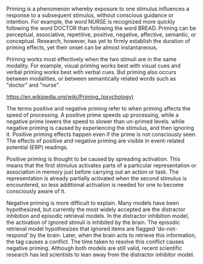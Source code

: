Priming is a phenomenon whereby exposure to one stimulus influences a response
to a subsequent stimulus, without conscious guidance or intention. For
example, the word NURSE is recognized more quickly following the word DOCTOR
than following the word BREAD. Priming can be perceptual, associative,
repetitive, positive, negative, affective, semantic, or conceptual. Research,
however, has yet to firmly establish the duration of priming effects, yet
their onset can be almost instantaneous.

Priming works most effectively when the two stimuli are in the same modality.
For example, visual priming works best with visual cues and verbal priming
works best with verbal cues. But priming also occurs between modalities, or
between semantically related words such as "doctor" and "nurse".

https://en.wikipedia.org/wiki/Priming_(psychology)

The terms positive and negative priming refer to
when priming affects the speed of processing. A positive prime speeds up
processing, while a negative prime lowers the speed to slower than un-primed
levels.
while negative priming is caused by experiencing the stimulus, and then
ignoring it. Positive priming effects happen even if the prime is not
consciously seen. The effects of positive and negative priming are visible
in event-related potential (ERP) readings.

Positive priming is thought to be caused by spreading activation. This
means that the first stimulus activates parts of a particular representation or
association in memory just before carrying out an action or task. The
representation is already partially activated when the second stimulus is
encountered, so less additional activation is needed for one to become
consciously aware of it.

Negative priming is more difficult to explain. Many models have been
hypothesized, but currently the most widely accepted are the distractor
inhibition and episodic retrieval models. In the distractor inhibition
model, the activation of ignored stimuli is inhibited by the brain. The
episodic retrieval model hypothesizes that ignored items are flagged
'do-not-respond' by the brain. Later, when the brain acts to retrieve this
information, the tag causes a conflict. The time taken to resolve this conflict
causes negative priming. Although both models are still valid, recent
scientific research has led scientists to lean away from the distractor
inhibitor model.
